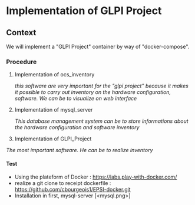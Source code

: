 # Implementation of GLPI Project
## Context
We will implement a "GLPI Project" container by way of "docker-compose".

### Procedure
1. Implementation of ocs_inventory

   *this software are very important for the "glpi project" because it makes it possible to carry out inventory on the hardware configuration, software. We can be to visualize on web interface* 
   
3. Implementation of mysql_server
  
    *This database management system can be to store informations about the hardware configuration and software inventory*
    
5. Implementation of GLPI_Project

  *The most important software. He can be to realize inventory*
  
  #### Test
  - Using the plateform of Docker : https://labs.play-with-docker.com/
  - realize a git clone to receipt dockerfile : https://github.com/cbourgeois1/EPSI-docker.git
  - Installation in first, mysql-server [<mysql.png>]
